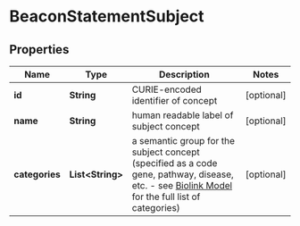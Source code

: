 
# BeaconStatementSubject

## Properties
Name | Type | Description | Notes
------------ | ------------- | ------------- | -------------
**id** | **String** | CURIE-encoded identifier of concept  |  [optional]
**name** | **String** | human readable label of subject concept |  [optional]
**categories** | **List&lt;String&gt;** | a semantic group for the subject concept (specified as a code gene, pathway, disease, etc. - see [Biolink Model](https://biolink.github.io/biolink-model) for the full list of categories)  |  [optional]



